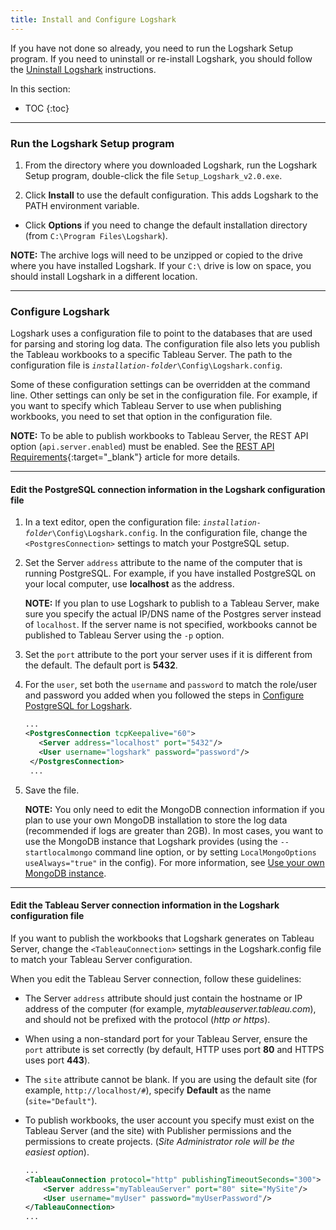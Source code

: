 ```yaml
---
title: Install and Configure Logshark
---
```


If you have not done so already, you need to run the Logshark Setup program. If you need to uninstall or re-install Logshark, you should follow the [Uninstall Logshark](logshark_remove) instructions.


In this section:

* TOC
{:toc}



-------------------------------------------------------------------------------------

### Run the Logshark Setup program


1.  From the directory where you downloaded Logshark, run the Logshark Setup program, double-click the file `Setup_Logshark_v2.0.exe`.

2.  Click **Install** to use the default configuration. This adds Logshark to the PATH environment variable.

-   Click **Options** if you need to change the default installation directory (from `C:\Program Files\Logshark`).

**NOTE:** The archive logs will need to be unzipped or copied to the drive where you have installed Logshark. If your `C:\` drive is low on space, you should install Logshark in a different location.





---------------------------------------------------------------------------------------

### Configure Logshark 


Logshark uses a configuration file to point to the databases that are used for parsing and storing log data. The configuration file also lets you publish the Tableau workbooks to a specific Tableau Server. The path to the configuration file is <code><i>installation-folder</i>\Config\Logshark.config</code>.

Some of these configuration settings can be overridden at the command line. Other settings can only be set in the configuration file. For example, if you want to specify which Tableau Server to use when publishing workbooks, you need to set that option in the configuration file.

**NOTE:** To be able to publish workbooks to Tableau Server, the REST API option (`api.server.enabled`) must be enabled. See the [REST API Requirements](https://onlinehelp.tableau.com/current/api/rest_api/en-us/help.htm#REST/rest_api_requ.htm%3FTocPath%3D_____3){:target="_blank"} article for more details.

-----

#### Edit the PostgreSQL connection information in the Logshark configuration file


1.  In a text editor, open the configuration file: <code><i>installation-folder</i>\Config\Logshark.config</code>. In the configuration file, change the `<PostgresConnection>` settings to match your PostgreSQL setup.

2.  Set the Server `address` attribute to the name of the computer that is running PostgreSQL. For example, if you have installed PostgreSQL on your local computer, use **localhost** as the address. 

    **NOTE:** If you plan to use Logshark to publish to a Tableau Server, make sure you specify the actual IP/DNS name of the Postgres server instead of `localhost`. If the server name is not specified, workbooks cannot be published to Tableau Server using the `-p` option.

3.  Set the `port` attribute to the port your server uses if it is different from the default. The default port is **5432**.

4.  For the `user`, set both the `username` and `password` to match the role/user and password you added when you followed the steps in [Configure PostgreSQL for Logshark](logshark_postgres#configure-postgresql-for-logshark).


 
    ```xml 
    ...
    <PostgresConnection tcpKeepalive="60">
       <Server address="localhost" port="5432"/>
       <User username="logshark" password="password"/>
     </PostgresConnection>
     ...
    ```


5.  Save the file.

    **NOTE:** You only need to edit the MongoDB connection information if you plan to use your own MongoDB installation to store the log data (recommended if logs are greater than 2GB). In most cases, you want to use the MongoDB instance that Logshark provides (using the `--startlocalmongo` command line option, or by setting `LocalMongoOptions useAlways="true"` in the config). For more information, see [Use your own MongoDB instance](logshark_mongo).



----

#### Edit the Tableau Server connection information in the Logshark configuration file


If you want to publish the workbooks that Logshark generates on Tableau Server, change the `<TableauConnection>` settings in the Logshark.config file to match your Tableau Server configuration.

When you edit the Tableau Server connection, follow these guidelines:

-   The Server `address` attribute should just contain the hostname or IP address of the computer (for example, *mytableauserver.tableau.com*), and should not be prefixed with the protocol (*http or https*).

-   When using a non-standard port for your Tableau Server, ensure the `port` attribute is set correctly (by default, HTTP uses port **80** and HTTPS uses port **443**).

-   The `site` attribute cannot be blank. If you are using the default site (for example, `http://localhost/#`), specify **Default** as the name (`site="Default"`).

-   To publish workbooks, the user account you specify must exist on the Tableau Server (and the site) with Publisher permissions and the permissions to create projects. (*Site Administrator role will be the easiest option*).

    ```xml
    ...
    <TableauConnection protocol="http" publishingTimeoutSeconds="300">
        <Server address="myTableauServer" port="80" site="MySite"/>
        <User username="myUser" password="myUserPassword"/>
    </TableauConnection>
    ...
    ```
